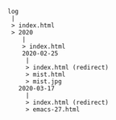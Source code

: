     log
     |
     > index.html
     > 2020
        |
        > index.html
        2020-02-25
         |
         > index.html (redirect)
         > mist.html
         > mist.jpg
       2020-03-17
         |
         > index.html (redirect)
         > emacs-27.html

